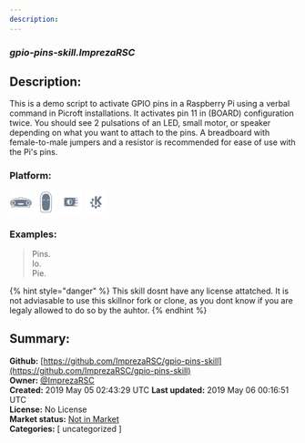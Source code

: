```yaml
---
description: 
---
```


### _gpio-pins-skill.ImprezaRSC_  
## Description:  
This is a demo script to activate GPIO pins in a Raspberry Pi using a verbal command in Picroft installations. It activates pin 11 in (BOARD) configuration twice. You should see 2 pulsations of an LED, small motor, or speaker depending on what you want to attach to the pins. A breadboard with female-to-male jumpers and a resistor is recommended for ease of use with the Pi's pins.  
### Platform:  
 ![Mark I](../.gitbook/assets/mark-1-icon.png)  ![Mark II](../.gitbook/assets/mark-2-icon.png)  ![Picroft](../.gitbook/assets/picroft-icon.png)  ![plasmoid](../.gitbook/assets/kde.png)   
### Examples:  
> Pins.  
> Io.  
> Pie.  
  
{% hint style="danger" %}
This skill dosnt have any license attatched. It is not adviasable to use this skillnor fork or clone, as you dont know if you are legaly allowed to do so by the auhtor.
{% endhint %}
  
## Summary:  
**Github:** [https://github.com/ImprezaRSC/gpio-pins-skill](https://github.com/ImprezaRSC/gpio-pins-skill)  
**Owner:** [@ImprezaRSC](https://github.com/ImprezaRSC)  
**Created:** 2019 May 05 02:43:29 UTC  **Last updated:** 2019 May 06 00:16:51 UTC  
**License:** No License  
**Market status:** [Not in Market](https://market.mycroft.ai/skill/)  
**Categories:** [ uncategorized ]   
